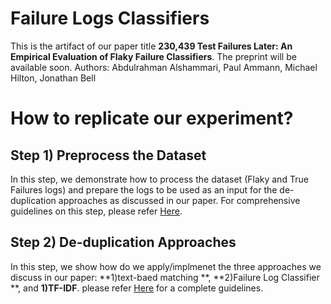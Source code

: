 # Failure Logs Classifiers
This is the artifact of our paper title **230,439 Test Failures Later: An Empirical Evaluation of Flaky Failure Classifiers**. The preprint will be available soon. 
Authors: Abdulrahman Alshammari, Paul Ammann, Michael Hilton, Jonathan Bell


# How to replicate our experiment? 

## Step 1) Preprocess the Dataset

In this step, we demonstrate how to process the dataset (Flaky and True Failures logs) and prepare the logs to be used as an input for the de-duplication approaches as discussed in our paper. For comprehensive guidelines on this step, please refer [Here](#).

## Step 2) De-duplication Approaches

In this step, we show how do we apply/implmenet the three approaches we discuss in our paper: **1)text-baed matching **, **2)Failure Log Classifier **, and **1)TF-IDF**. please refer [Here](#) for a complete guidelines. 